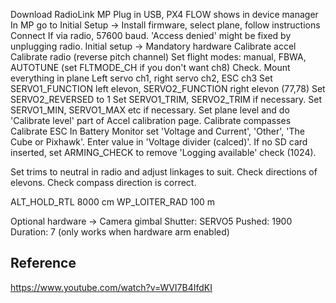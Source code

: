 Download RadioLink MP
Plug in USB, PX4 FLOW shows in device manager
In MP go to Initial Setup -> Install firmware, select plane, follow instructions
Connect
  If via radio, 57600 baud. 'Access denied' might be fixed by unplugging radio.
Initial setup -> Mandatory hardware
  Calibrate accel
  Calibrate radio (reverse pitch channel)
  Set flight modes: manual, FBWA, AUTOTUNE (set FLTMODE_CH if you don't want ch8) Check.
Mount everything in plane
  Left servo ch1, right servo ch2, ESC ch3
  Set SERVO1_FUNCTION left elevon, SERVO2_FUNCTION right elevon (77,78)
  Set SERVO2_REVERSED to 1
  Set SERVO1_TRIM, SERVO2_TRIM if necessary.
  Set SERVO1_MIN, SERVO1_MAX etc if necessary.
Set plane level and do 'Calibrate level' part of Accel calibration page.
Calibrate compasses
Calibrate ESC
In Battery Monitor set 'Voltage and Current', 'Other', 'The Cube or Pixhawk'. Enter value in 'Voltage divider (calced)'.
If no SD card inserted, set ARMING_CHECK to remove 'Logging available' check (1024).

Set trims to neutral in radio and adjust linkages to suit.
Check directions of elevons. Check compass direction is correct.

ALT_HOLD_RTL 8000 cm
WP_LOITER_RAD 100 m

Optional hardware -> Camera gimbal
  Shutter: SERVO5
  Pushed: 1900
  Duration: 7
  (only works when hardware arm enabled)

## Reference

https://www.youtube.com/watch?v=WVI7B4IfdKI

  
